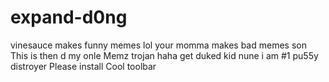 # expand-d0ng
vinesauce makes funny memes lol
your momma makes bad memes son
This is then d my onle Memz trojan haha get duked kid nune
i am #1 pu55y distroyer
Please install Cool toolbar
